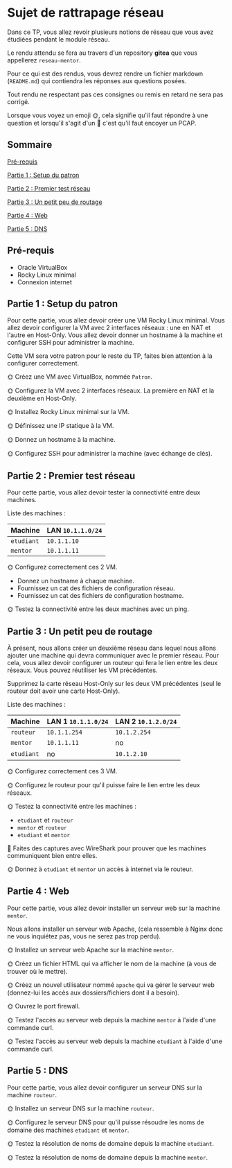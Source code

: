 # Sujet de rattrapage réseau

Dans ce TP, vous allez revoir plusieurs notions de réseau que vous avez étudiées pendant le module réseau.

Le rendu attendu se fera au travers d'un repository **gitea** que vous appellerez ```reseau-mentor```.

Pour ce qui est des rendus, vous devrez rendre un fichier markdown (```README.md```) qui contiendra les réponses aux questions posées.

Tout rendu ne respectant pas ces consignes ou remis en retard ne sera pas corrigé.

Lorsque vous voyez un emoji 🌞, cela signifie qu'il faut répondre à une question et lorsqu'il s'agit d'un 🦈 c'est qu'il faut encoyer un PCAP.

## Sommaire

[Pré-requis](#sommaire)

[Partie 1 : Setup du patron](#partie-1--setup-du-patron)

[Partie 2 : Premier test réseau](#partie-2--premier-test-réseau)

[Partie 3 : Un petit peu de routage](#partie-3--un-petit-peu-de-routage)

[Partie 4 : Web](#partie-4--web)

[Partie 5 : DNS](#partie-5--dns)

## Pré-requis

- Oracle VirtualBox
- Rocky Linux minimal
- Connexion internet

## Partie 1 : Setup du patron

Pour cette partie, vous allez devoir créer une VM Rocky Linux minimal. Vous allez devoir configurer la VM avec 2 interfaces réseaux : une en NAT et l'autre en Host-Only. Vous allez devoir donner un hostname à la machine et configurer SSH pour administrer la machine.

Cette VM sera votre patron pour le reste du TP, faites bien attention à la configurer correctement.

🌞 Créez une VM avec VirtualBox, nommée ```Patron```.

🌞 Configurez la VM avec 2 interfaces réseaux. La première en NAT et la deuxième en Host-Only.

🌞 Installez Rocky Linux minimal sur la VM.

🌞 Définissez une IP statique à la VM.

🌞 Donnez un hostname à la machine.

🌞 Configurez SSH pour administrer la machine (avec échange de clés).

## Partie 2 : Premier test réseau

Pour cette partie, vous allez devoir tester la connectivité entre deux machines.

Liste des machines :

| Machine     | LAN `10.1.1.0/24` |
| --------- | -------------- |
| `etudiant` | `10.1.1.10`    |
| `mentor`   | `10.1.1.11`    |

🌞 Configurez correctement ces 2 VM.
- Donnez un hostname à chaque machine.
- Fournissez un cat des fichiers de configuration réseau.
- Fournissez un cat des fichiers de configuration hostname.

🌞 Testez la connectivité entre les deux machines avec un ping.

## Partie 3 : Un petit peu de routage

À présent, nous allons créer un deuxième réseau dans lequel nous allons ajouter une machine qui devra communiquer avec le premier réseau. Pour cela, vous allez devoir configurer un routeur qui fera le lien entre les deux réseaux. Vous pouvez réutiliser les VM précédentes.

Supprimez la carte réseau Host-Only sur les deux VM précédentes (seul le routeur doit avoir une carte Host-Only).

Liste des machines :

| Machine  | LAN 1 `10.1.1.0/24` | LAN 2 `10.1.2.0/24` |
| -------- | ------------------- | ------------------- |
| `routeur` | `10.1.1.254`        | `10.1.2.254`        |
| `mentor`  | `10.1.1.11`         | no                  |
| `etudiant` | no                 | `10.1.2.10`         |

🌞 Configurez correctement ces 3 VM.

🌞 Configurez le routeur pour qu'il puisse faire le lien entre les deux réseaux.

🌞 Testez la connectivité entre les machines :
- `etudiant` et `routeur`
- `mentor` et `routeur`
- `etudiant` et `mentor`

🦈 Faites des captures avec WireShark pour prouver que les machines communiquent bien entre elles.

🌞 Donnez à `etudiant` et `mentor` un accès à internet via le routeur.

## Partie 4 : Web

Pour cette partie, vous allez devoir installer un serveur web sur la machine `mentor`.

Nous allons installer un serveur web Apache, (cela ressemble à Nginx donc ne vous inquiétez pas, vous ne serez pas trop perdu).

🌞 Installez un serveur web Apache sur la machine `mentor`.

🌞 Créez un fichier HTML qui va afficher le nom de la machine (à vous de trouver où le mettre).

🌞 Créez un nouvel utilisateur nommé `apache` qui va gérer le serveur web (donnez-lui les accès aux dossiers/fichiers dont il a besoin).

🌞 Ouvrez le port firewall.

🌞 Testez l'accès au serveur web depuis la machine `mentor` à l'aide d'une commande curl.

🌞 Testez l'accès au serveur web depuis la machine `etudiant` à l'aide d'une commande curl.

## Partie 5 : DNS

Pour cette partie, vous allez devoir configurer un serveur DNS sur la machine `routeur`.

🌞 Installez un serveur DNS sur la machine `routeur`.

🌞 Configurez le serveur DNS pour qu'il puisse résoudre les noms de domaine des machines `etudiant` et `mentor`.

🌞 Testez la résolution de noms de domaine depuis la machine `etudiant`.

🌞 Testez la résolution de noms de domaine depuis la machine `mentor`.
